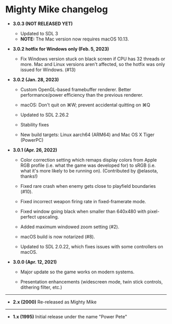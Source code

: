 # Mighty Mike changelog

- **3.0.3 (NOT RELEASED YET)**

    - Updated to SDL 3
    - **NOTE:** The Mac version now requires macOS 10.13.

- **3.0.2 hotfix for Windows only (Feb. 5, 2023)**

    - Fix Windows version stuck on black screen if CPU has 32 threads or more.
      Mac and Linux versions aren't affected, so the hotfix was only issued for Windows. (#13)

- **3.0.2 (Jan. 28, 2023)**

    - Custom OpenGL-based framebuffer renderer. Better performance/power efficiency
      than the previous renderer.

    - macOS: Don't quit on ⌘W; prevent accidental quitting on ⌘Q

    - Updated to SDL 2.26.2

    - Stability fixes

    - New build targets: Linux aarch64 (ARM64) and Mac OS X Tiger (PowerPC)

- **3.0.1 (Apr. 26, 2022)**

    - Color correction setting which remaps display colors from Apple RGB profile
      (i.e. what the game was developed for) to sRGB (i.e. what it's more likely to be running on).
      (Contributed by @elasota, thanks!)

    - Fixed rare crash when enemy gets close to playfield boundaries (#10).

    - Fixed incorrect weapon firing rate in fixed-framerate mode.

    - Fixed window going black when smaller than 640x480 with pixel-perfect upscaling.

    - Added maximum windowed zoom setting (#2).

    - macOS build is now notarized (#8).

    - Updated to SDL 2.0.22, which fixes issues with some controllers on macOS.

- **3.0.0 (Apr. 12, 2021)**

    - Major update so the game works on modern systems. 

    - Presentation enhancements (widescreen mode, twin stick controls, dithering filter, etc.)

---

- **2.x (2000)** Re-released as Mighty Mike
  
---

- **1.x (1995)** Initial release under the name "Power Pete"

